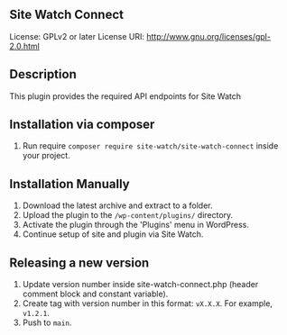 ## Site Watch Connect

License: GPLv2 or later
License URI: http://www.gnu.org/licenses/gpl-2.0.html

## Description

This plugin provides the required API endpoints for Site Watch

## Installation via composer

1. Run require `composer require site-watch/site-watch-connect` inside your project.

## Installation Manually

1. Download the latest archive and extract to a folder.
1. Upload the plugin to the `/wp-content/plugins/` directory.
1. Activate the plugin through the 'Plugins' menu in WordPress.
1. Continue setup of site and plugin via Site Watch.

## Releasing a new version

1. Update version number inside site-watch-connect.php (header comment block and constant variable).
1. Create tag with version number in this format: `vX.X.X`. For example, `v1.2.1`.
1. Push to `main`.
